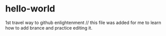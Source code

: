# hello-world
1st travel way to github enlightenment
// this file was added for me to learn how to add brance and practice editing it.
